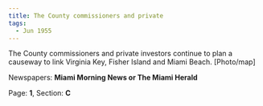 ```yaml
---  
title: The County commissioners and private  
tags:  
  - Jun 1955  
---  
```

  
The County commissioners and private investors continue to plan a causeway to link Virginia Key, Fisher Island and Miami Beach. [Photo/map]  
  
Newspapers: **Miami Morning News or The Miami Herald**  
  
Page: **1**, Section: **C** 
